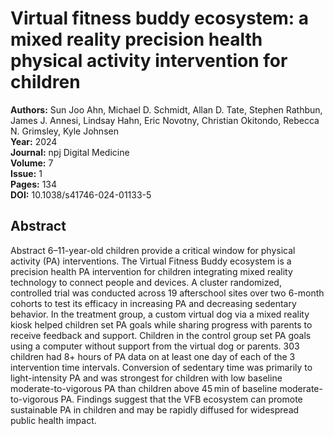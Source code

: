 # Virtual fitness buddy ecosystem: a mixed reality precision health physical activity intervention for children

**Authors:** Sun Joo Ahn, Michael D. Schmidt, Allan D. Tate, Stephen Rathbun, James J. Annesi, Lindsay Hahn, Eric Novotny, Christian Okitondo, Rebecca N. Grimsley, Kyle Johnsen  
**Year:** 2024  
**Journal:** npj Digital Medicine  
**Volume:** 7  
**Issue:** 1  
**Pages:** 134  
**DOI:** 10.1038/s41746-024-01133-5  

## Abstract
Abstract
            6–11-year-old children provide a critical window for physical activity (PA) interventions. The Virtual Fitness Buddy ecosystem is a precision health PA intervention for children integrating mixed reality technology to connect people and devices. A cluster randomized, controlled trial was conducted across 19 afterschool sites over two 6-month cohorts to test its efficacy in increasing PA and decreasing sedentary behavior. In the treatment group, a custom virtual dog via a mixed reality kiosk helped children set PA goals while sharing progress with parents to receive feedback and support. Children in the control group set PA goals using a computer without support from the virtual dog or parents. 303 children had 8+ hours of PA data on at least one day of each of the 3 intervention time intervals. Conversion of sedentary time was primarily to light-intensity PA and was strongest for children with low baseline moderate-to-vigorous PA than children above 45 min of baseline moderate-to-vigorous PA. Findings suggest that the VFB ecosystem can promote sustainable PA in children and may be rapidly diffused for widespread public health impact.

